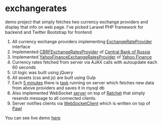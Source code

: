 # exchangerates

demo project that simply fetches two currency exchange providers and display
 that info on web page.
I've picked Laravel PHP framework for backend and Twitter Bootstrap for frontend

1. All currency exchange providers implementing [ExchangeRateProvider](https://github.com/trig/exchangerates/blob/master/app/Contracts/ExchangeRateProvider.php) interface
2. Implemented [CBRFExchangeRatesProvider](https://github.com/trig/exchangerates/blob/master/app/Providers/CBRFExchangeRatesProvider.php) of [Central Bank of Russia](http://www.cbr.ru/)
3. Implemented [YahooFinanceExchangeRatesProvider](https://github.com/trig/exchangerates/blob/master/app/Providers/YahooFinanceExchangeRatesProvider.php) of [Yahoo Finance](http://finance.yahoo.com/)
4. Currency rates fetched from server via AJAX calls with autoupdate each 60 seconds
5. UI logic was built using jQuery
6. All assets (css and js) are built using Gulp
7. Each [5 minutes](https://github.com/trig/exchangerates/blob/master/app/Console/Commands/FetchCurrencyRates.php#L115) there is [task](https://github.com/trig/exchangerates/blob/master/app/Console/Commands/FetchCurrencyRates.php) running on server which fetches new data from above providers and saves it in mysql db
8. Also implemented WebSocket [server](https://github.com/trig/exchangerates/blob/master/app/Console/Commands/WebSocketServer.php) on top of [Ratchet](https://github.com/ratchetphp/Ratchet) that simply resends message to all connected clients.
9. Server notifies clients via [WebSocketClient](https://github.com/trig/exchangerates/blob/master/app/Services/WebSocketClient.php) which is written on top of [Pawl](https://github.com/ratchetphp/Pawl)

You can see live demo [here](http://178.62.176.120:8000/)
